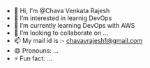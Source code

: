 - 👋 Hi, I’m @Chava Venkata Rajesh
- 👀 I’m interested in learnig DevOps
- 🌱 I’m currently learning DevOps with AWS
- 💞️ I’m looking to collaborate on ...
- 📫 My mail id is :- chavavrajesh1@gmail.com
- 😄 Pronouns: ...
- ⚡ Fun fact: ...

<!---
chavavenkat/chavavenkat is a ✨ special ✨ repository because its `README.md` (this file) appears on your GitHub profile.
You can click the Preview link to take a look at your changes.
--->
